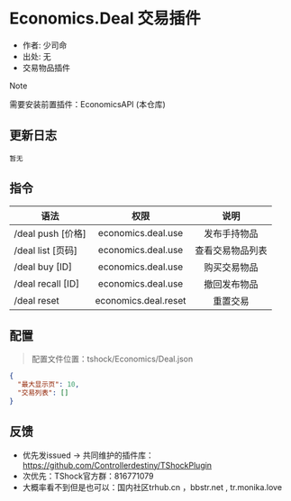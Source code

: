 # Economics.Deal 交易插件

- 作者: 少司命
- 出处: 无
- 交易物品插件

> [!NOTE]  
> 需要安装前置插件：EconomicsAPI (本仓库)  

## 更新日志

```
暂无
```

## 指令

| 语法              |         权限         |       说明       |
| ----------------- | :------------------: | :--------------: |
| /deal push [价格] |  economics.deal.use  |   发布手持物品   |
| /deal list [页码] |  economics.deal.use  | 查看交易物品列表 |
| /deal buy [ID]    |  economics.deal.use  |   购买交易物品   |
| /deal recall [ID] |  economics.deal.use  |   撤回发布物品   |
| /deal reset       | economics.deal.reset |     重置交易     |

## 配置
> 配置文件位置：tshock/Economics/Deal.json
```json
{
  "最大显示页": 10,
  "交易列表": []
}
```
## 反馈
- 优先发issued -> 共同维护的插件库：https://github.com/Controllerdestiny/TShockPlugin
- 次优先：TShock官方群：816771079
- 大概率看不到但是也可以：国内社区trhub.cn ，bbstr.net , tr.monika.love
